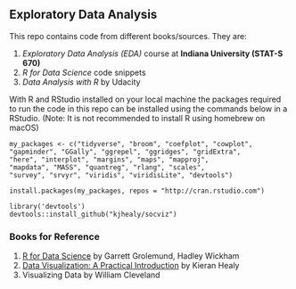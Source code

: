 ## Exploratory Data Analysis

This repo contains code from different books/sources. They are:

1. *Exploratory Data Analysis (EDA)* course at **Indiana University (STAT-S 670)**
2. *R for Data Science* code snippets
3. *Data Analysis with R* by Udacity

With R and RStudio installed on your local machine the packages required to run the code in this repo can be installed using the commands below in a RStudio. (Note: It is not recommended to install R using homebrew on macOS)

```{r}
my_packages <- c("tidyverse", "broom", "coefplot", "cowplot",
"gapminder", "GGally", "ggrepel", "ggridges", "gridExtra",
"here", "interplot", "margins", "maps", "mapproj",
"mapdata", "MASS", "quantreg", "rlang", "scales",
"survey", "srvyr", "viridis", "viridisLite", "devtools")

install.packages(my_packages, repos = "http://cran.rstudio.com")
```

```{r}
library('devtools')
devtools::install_github("kjhealy/socviz")
```

### Books for Reference

1. [R for Data Science](https://r4ds.had.co.nz) by Garrett Grolemund, Hadley Wickham
2. [Data Visualization: A Practical Introduction](https://socviz.co) by Kieran Healy
3. Visualizing Data by William Cleveland
